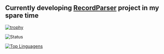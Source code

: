  ## Currently developing [RecordParser](https://github.com/leandromoh/RecordParser/) project in my spare time
 
[![trophy](https://github-profile-trophy.vercel.app/?username=leandromoh)](https://github.com/ryo-ma/github-profile-trophy)

![Status](https://github-readme-stats.vercel.app/api?username=leandromoh&show_icons=true&count_private=true)

[![Top Linguagens](https://github-readme-stats.vercel.app/api/top-langs/?username=leandromoh&layout=compact&langs_count=10)](https://github.com/leandromoh/github-readme-stats)
